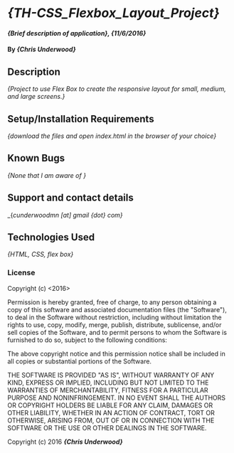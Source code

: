 # _{TH-CSS_Flexbox_Layout_Project}_

#### _{Brief description of application}, {11/6/2016}_

#### By _**{Chris Underwood}**_

## Description

_{Project to use Flex Box to create the responsive layout for small, medium, and large screens.}_

## Setup/Installation Requirements

_{download the files and open index.html in the browser of your choice}_

## Known Bugs

_{None that I am aware of }_

## Support and contact details

_{_cunderwoodmn [at] gmail {dot} com}_

## Technologies Used

_{HTML, CSS, flex box}_

### License

Copyright (c) <2016> <Chris Underwood>

Permission is hereby granted, free of charge, to any person obtaining a copy of this software and associated documentation files (the "Software"), to deal in the Software without restriction, including without limitation the rights to use, copy, modify, merge, publish, distribute, sublicense, and/or sell copies of the Software, and to permit persons to whom the Software is furnished to do so, subject to the following conditions:

The above copyright notice and this permission notice shall be included in all copies or substantial portions of the Software.

THE SOFTWARE IS PROVIDED "AS IS", WITHOUT WARRANTY OF ANY KIND, EXPRESS OR IMPLIED, INCLUDING BUT NOT LIMITED TO THE WARRANTIES OF MERCHANTABILITY, FITNESS FOR A PARTICULAR PURPOSE AND NONINFRINGEMENT. IN NO EVENT SHALL THE AUTHORS OR COPYRIGHT HOLDERS BE LIABLE FOR ANY CLAIM, DAMAGES OR OTHER LIABILITY, WHETHER IN AN ACTION OF CONTRACT, TORT OR OTHERWISE, ARISING FROM, OUT OF OR IN CONNECTION WITH THE SOFTWARE OR THE USE OR OTHER DEALINGS IN THE SOFTWARE.

Copyright (c) 2016 **_{Chris Underwood}_**
